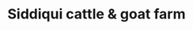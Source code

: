 ---
title: "Siddiqui cattle & goat farm"
url: /karachi/siddiqui-cattle-and-goat-farm/
shop: dairy
---